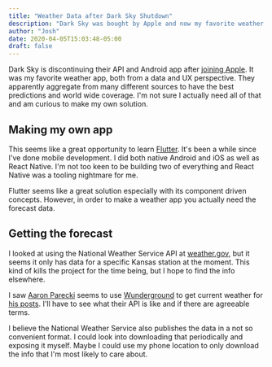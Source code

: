 ```yaml
---
title: "Weather Data after Dark Sky Shutdown"
description: "Dark Sky was bought by Apple and now my favorite weather app is no more. Can I make my own?"
author: "Josh"
date: 2020-04-05T15:03:48-05:00
draft: false
---
```


Dark Sky is discontinuing their API and Android app after [joining Apple](https://blog.darksky.net/dark-sky-has-a-new-home/). It was my favorite weather app, both from a data and UX perspective. They apparently aggregate from many different sources to have the best predictions and world wide coverage. I'm not sure I actually need all of that and am curious to make my own solution.

## Making my own app
This seems like a great opportunity to learn [Flutter](https://flutter.dev/). It's been a while since I've done mobile development. I did both native Android and iOS as well as React Native. I'm not too keen to be building two of everything and React Native was a tooling nightmare for me.

Flutter seems like a great solution especially with its component driven concepts. However, in order to make a weather app you actually need the forecast data.

## Getting the forecast
I looked at using the National Weather Service API at [weather.gov](https://www.weather.gov/documentation/services-web-api), but it seems it only has data for a specific Kansas station at the moment. This kind of kills the project for the time being, but I hope to find the info elsewhere.

I saw [Aaron Parecki](https://aaronparecki.com/) seems to use [Wunderground](https://www.wunderground.com/) to get current weather for [his posts](https://aaronparecki.com/2018/07/03/7/). I'll have to see what their API is like and if there are agreeable terms.

I believe the National Weather Service also publishes the data in a not so convenient format. I could look into downloading that periodically and exposing it myself. Maybe I could use my phone location to only download the info that I'm most likely to care about.
